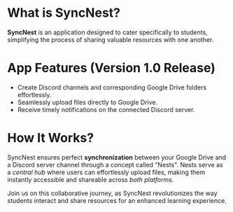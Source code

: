 # What is SyncNest?
**SyncNest** is an application designed to cater specifically to students, simplifying the process of sharing valuable resources with one another.

# App Features (Version 1.0 Release)
- Create Discord channels and corresponding Google Drive folders effortlessly.
- Seamlessly upload files directly to Google Drive.
- Receive timely notifications on the connected Discord server.

# How It Works?
SyncNest ensures perfect **synchronization** between your Google Drive and a Discord server channel through a concept called "Nests". Nests serve as a *central hub* where users can effortlessly upload files, making them instantly accessible and shareable across *both platforms*.

Join us on this collaborative journey, as SyncNest revolutionizes the way students interact and share resources for an enhanced learning experience.
